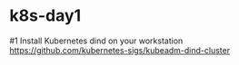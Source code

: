 # k8s-day1

#1 Install Kubernetes dind on your workstation https://github.com/kubernetes-sigs/kubeadm-dind-cluster 
